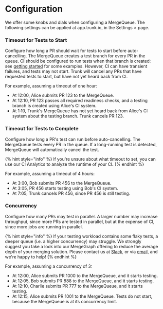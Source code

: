 # Configuration

We offer some knobs and dials when configuring a MergeQueue. The following
settings can be applied at app.trunk.io, in the Settings > <repoName> page.

### Timeout for Tests to Start
Configure how long a PR should wait for tests to start before auto-cancelling. The MergeQueue creates a test branch for every PR in the queue. CI should be configured to run tests when that branch is created: see [getting started](getting-started.md) for some examples. However, CI can have transient failures, and tests may not start. Trunk will cancel any PRs that have requested tests to start, but have not yet heard back from CI.

For example, assuming a timeout of one hour:
- At 12:00, Alice submits PR 123 to the MergeQueue.
- At 12:10, PR 123 passes all required readiness checks, and a testing branch is created using Alice's CI system.
- At 1:10, Trunk's MergeQueue has not yet heard back from Alice's CI system about the testing branch. Trunk cancels PR 123.

### Timeout for Tests to Complete
Configure how long a PR's test can run before auto-cancelling. The MergeQueue tests every PR in the queue. If a long-running test is detected, MergeQueue will automatically cancel 
the test.

{% hint style="info" %}
If you're unsure about what timeout to set, you can use our CI Analytics to analyze the runtime of your CI. 
{% endhint %}

For example, assuming a timeout of 4 hours:
- At 3:00, Bob submits PR 456 to the MergeQueue.
- At 3:05, PR 456 starts testing using Bob's CI system.
- At 7:05, Trunk cancels PR 456, since PR 456 is still testing.

### Concurrency

Configure how many PRs may test in parallel. A larger number may increase throughput, since more PRs are tested in parallel, but at the expense of CI, since more jobs are running in parallel.

{% hint style="info" %}
If your testing workload contains some flaky tests, a deeper queue (i.e. a higher concurrency) may struggle. We strongly suggest you take a look into our MergeGraph offering to reduce the average depth of your merging solution. Please contact us at [Slack](slack.trunk.io), or via [email](support@trunk.io), and we're happy to help!
{% endhint %}

For example, assuming a concurrency of 3:
- At 12:00, Alice submits PR 1000 to the MergeQueue, and it starts testing.
- At 12:05, Bob submits PR 888 to the MergeQueue, and it starts testing.
- At 12:10, Charlie submits PR 777 to the MergeQueue, and it starts testing.
- At 12:15, Alice submits PR 1001 to the MergeQueue. Tests do not start, because the MergeQueue is at its concurrency limit.